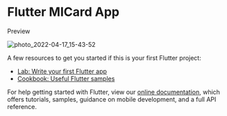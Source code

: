 # Flutter MICard App

Preview

![photo_2022-04-17_15-43-52](https://user-images.githubusercontent.com/62459983/163710181-234c9076-3763-4a23-8b7f-286dce3ccd94.jpg)

A few resources to get you started if this is your first Flutter project:

- [Lab: Write your first Flutter app](https://flutter.dev/docs/get-started/codelab)
- [Cookbook: Useful Flutter samples](https://flutter.dev/docs/cookbook)

For help getting started with Flutter, view our
[online documentation](https://flutter.dev/docs), which offers tutorials,
samples, guidance on mobile development, and a full API reference.
